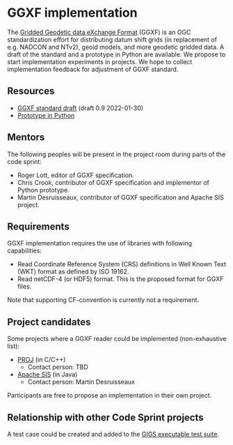 # GGXF implementation

The [Gridded Geodetic data eXchange Format](https://github.com/opengeospatial/CRS-Gridded-Geodetic-data-eXchange-Format) (GGXF)
is an OGC standardization effort for distributing datum shift grids (in replacement of e.g. NADCON and NTv2),
geoid models, and more geodetic gridded data.
A draft of the standard and a prototype in Python are available.
We propose to start implementation experiments in projects.
We hope to collect implementation feedback for adjustment of GGXF standard.


## Resources

* [GGXF standard draft](https://github.com/opengeospatial/CRS-Gridded-Geodetic-data-eXchange-Format/issues/29) (draft 0.9 2022-01-30)
* [Prototype in Python](https://github.com/opengeospatial/CRS-Gridded-Geodetic-data-eXchange-Format/tree/master/scripts)


## Mentors

The following peoples will be present in the project room during parts of the code sprint:

* Roger Lott, editor of GGXF specification.
* Chris Crook, contributor of GGXF specification and implementor of Python prototype.
* Martin Desruisseaux, contributor of GGXF specification and Apache SIS project.


## Requirements

GGXF implementation requires the use of libraries with following capabilities:

* Read Coordinate Reference System (CRS) definitions in Well Known Text (WKT) format as defined by ISO 19162.
* Read netCDF-4 (or HDF5) format. This is the proposed format for GGXF files.

Note that supporting CF-convention is currently not a requirement.


## Project candidates

Some projects where a GGXF reader could be implemented (non-exhaustive list):

* [PROJ](https://proj.org/) (in C/C++)
  * Contact person: TBD
* [Apache SIS](https://sis.apache.org/) (in Java)
  * Contact person: Martin Desruisseaux

Participants are free to propose an implementation in their own project.


## Relationship with other Code Sprint projects

A test case could be created and added to the [GIGS executable test suite](../GIGS/README.md).
